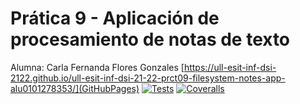 # Prática 9 - Aplicación de procesamiento de notas de texto

Alumna: Carla Fernanda Flores Gonzales
[https://ull-esit-inf-dsi-2122.github.io/ull-esit-inf-dsi-21-22-prct09-filesystem-notes-app-alu0101278353/](GitHubPages)
[![Tests](https://github.com/ULL-ESIT-INF-DSI-2122/ull-esit-inf-dsi-21-22-prct09-filesystem-notes-app-alu0101278353/actions/workflows/node.js.yml/badge.svg)](https://github.com/ULL-ESIT-INF-DSI-2122/ull-esit-inf-dsi-21-22-prct09-filesystem-notes-app-alu0101278353/actions/workflows/node.js.yml)
[![Coveralls](https://github.com/ULL-ESIT-INF-DSI-2122/ull-esit-inf-dsi-21-22-prct09-filesystem-notes-app-alu0101278353/actions/workflows/coveralls.yml/badge.svg)](https://github.com/ULL-ESIT-INF-DSI-2122/ull-esit-inf-dsi-21-22-prct09-filesystem-notes-app-alu0101278353/actions/workflows/coveralls.yml)
